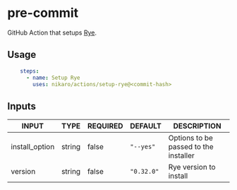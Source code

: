 # pre-commit

GitHub Action that setups [Rye](https://rye-up.com).

## Usage

```yaml
    steps:
      - name: Setup Rye
        uses: nikaro/actions/setup-rye@<commit-hash>
```

## Inputs

<!-- AUTO-DOC-INPUT:START - Do not remove or modify this section -->

|     INPUT      |  TYPE  | REQUIRED |  DEFAULT   |                DESCRIPTION                 |
|----------------|--------|----------|------------|--------------------------------------------|
| install_option | string |  false   | `"--yes"`  | Options to be passed to the <br>installer  |
|    version     | string |  false   | `"0.32.0"` |           Rye version to install           |

<!-- AUTO-DOC-INPUT:END -->
